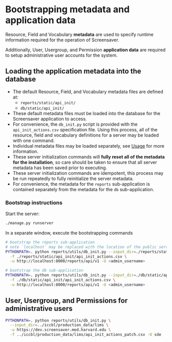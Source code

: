 # Bootstrapping metadata and application data

Resource, Field and Vocabulary **metadata** are used to specify runtime information required for the operation of Screensaver.

Additionally, User, Usergroup, and Permission **application data** are required to setup administrative user accounts for the system. 

## Loading the application metadata into the database

* The default Resource, Field, and Vocabulary metadata files are defined at:
  * `reports/static/api_init/`
  * `db/static/api_init/`
* These default metadata files must be loaded into the database for the Screensaver application to access. 
* For convenience, the `db_init.py` script is provided with the `api_init_actions.csv` specification file. Using this process, all of the resource, field and vocabulary definitions for a server may be loaded with one command.
* Individual metadata files may be loaded separately, see [Usage](api-usage) for more information.
* These server initialization commands will **fully reset all of the metadata for the installation**, so care should be taken to ensure that all server metadata has been saved prior to executing.
* These server initialization commands are idempotent, this process may be run repeatedly to fully reinitialize the server metadata.
* For convenience, the metadata for the `reports` sub-application is contained separately from the metadata for the `db` sub-application.

### Bootstrap instructions

Start the server:
``` bash
./manage.py runserver
```

In a separate window, execute the bootstrapping commands

``` bash
# bootstrap the reports sub-application
# note `localhost` may be replaced with the location of the public server in production
PYTHONPATH=. python reports/utils/db_init.py --input_dir=./reports/static/api_init/ \
  -f ./reports/static/api_init/api_init_actions.csv \
  -u http://localhost:8000/reports/api/v1 -U <admin_username>

# bootstrap the db sub-application
PYTHONPATH=. python reports/utils/db_init.py --input_dir=./db/static/api_init/ \
  -f ./db/static/api_init/api_init_actions.csv \
  -u http://localhost:8000/reports/api/v1 -U <admin_username>

```

## User, Usergroup, and Permissions for administrative users


``` bash
PYTHONPATH=. python reports/utils/db_init.py \
  --input_dir=../iccbl/production_data/lims \
  -u https://dev.screensaver.med.harvard.edu \
  -f ../iccbl/production_data/lims/api_init_actions_patch.csv -U sde

```

